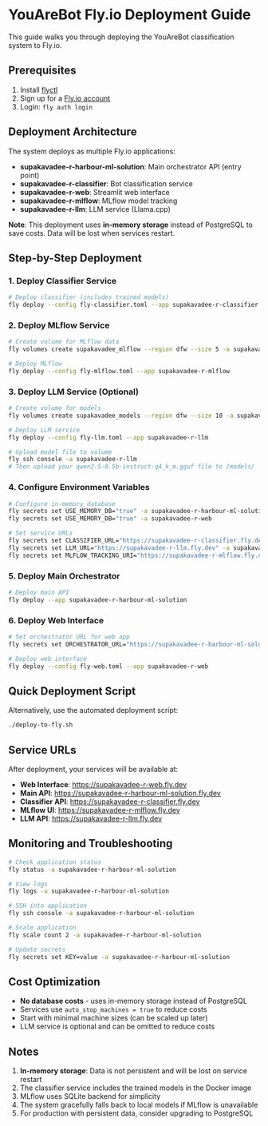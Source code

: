 # YouAreBot Fly.io Deployment Guide

This guide walks you through deploying the YouAreBot classification system to Fly.io.

## Prerequisites

1. Install [flyctl](https://fly.io/docs/hands-on/install-flyctl/)
2. Sign up for a [Fly.io account](https://fly.io/app/sign-up)
3. Login: `fly auth login`

## Deployment Architecture

The system deploys as multiple Fly.io applications:

- **supakavadee-r-harbour-ml-solution**: Main orchestrator API (entry point)
- **supakavadee-r-classifier**: Bot classification service  
- **supakavadee-r-web**: Streamlit web interface
- **supakavadee-r-mlflow**: MLflow model tracking
- **supakavadee-r-llm**: LLM service (Llama.cpp)

**Note**: This deployment uses **in-memory storage** instead of PostgreSQL to save costs. Data will be lost when services restart.

## Step-by-Step Deployment

### 1. Deploy Classifier Service

```bash
# Deploy classifier (includes trained models)
fly deploy --config fly-classifier.toml --app supakavadee-r-classifier
```

### 2. Deploy MLflow Service

```bash
# Create volume for MLflow data
fly volumes create supakavadee_mlflow --region dfw --size 5 -a supakavadee-r-mlflow

# Deploy MLflow
fly deploy --config fly-mlflow.toml --app supakavadee-r-mlflow
```

### 3. Deploy LLM Service (Optional)

```bash
# Create volume for models
fly volumes create supakavadee_models --region dfw --size 10 -a supakavadee-r-llm

# Deploy LLM service
fly deploy --config fly-llm.toml --app supakavadee-r-llm

# Upload model file to volume
fly ssh console -a supakavadee-r-llm
# Then upload your qwen2.5-0.5b-instruct-q4_k_m.gguf file to /models/
```

### 4. Configure Environment Variables

```bash
# Configure in-memory database
fly secrets set USE_MEMORY_DB="true" -a supakavadee-r-harbour-ml-solution
fly secrets set USE_MEMORY_DB="true" -a supakavadee-r-web

# Set service URLs
fly secrets set CLASSIFIER_URL="https://supakavadee-r-classifier.fly.dev" -a supakavadee-r-harbour-ml-solution
fly secrets set LLM_URL="https://supakavadee-r-llm.fly.dev" -a supakavadee-r-harbour-ml-solution
fly secrets set MLFLOW_TRACKING_URI="https://supakavadee-r-mlflow.fly.dev" -a supakavadee-r-classifier
```

### 5. Deploy Main Orchestrator

```bash
# Deploy main API
fly deploy --app supakavadee-r-harbour-ml-solution
```

### 6. Deploy Web Interface

```bash
# Set orchestrator URL for web app
fly secrets set ORCHESTRATOR_URL="https://supakavadee-r-harbour-ml-solution.fly.dev" -a supakavadee-r-web

# Deploy web interface
fly deploy --config fly-web.toml --app supakavadee-r-web
```

## Quick Deployment Script

Alternatively, use the automated deployment script:

```bash
./deploy-to-fly.sh
```

## Service URLs

After deployment, your services will be available at:

- **Web Interface**: https://supakavadee-r-web.fly.dev
- **Main API**: https://supakavadee-r-harbour-ml-solution.fly.dev
- **Classifier API**: https://supakavadee-r-classifier.fly.dev
- **MLflow UI**: https://supakavadee-r-mlflow.fly.dev
- **LLM API**: https://supakavadee-r-llm.fly.dev

## Monitoring and Troubleshooting

```bash
# Check application status
fly status -a supakavadee-r-harbour-ml-solution

# View logs
fly logs -a supakavadee-r-harbour-ml-solution

# SSH into application
fly ssh console -a supakavadee-r-harbour-ml-solution

# Scale application
fly scale count 2 -a supakavadee-r-harbour-ml-solution

# Update secrets
fly secrets set KEY=value -a supakavadee-r-harbour-ml-solution
```

## Cost Optimization

- **No database costs** - uses in-memory storage instead of PostgreSQL
- Services use `auto_stop_machines = true` to reduce costs
- Start with minimal machine sizes (can be scaled up later)
- LLM service is optional and can be omitted to reduce costs

## Notes

1. **In-memory storage**: Data is not persistent and will be lost on service restart
2. The classifier service includes the trained models in the Docker image
3. MLflow uses SQLite backend for simplicity
4. The system gracefully falls back to local models if MLflow is unavailable
5. For production with persistent data, consider upgrading to PostgreSQL